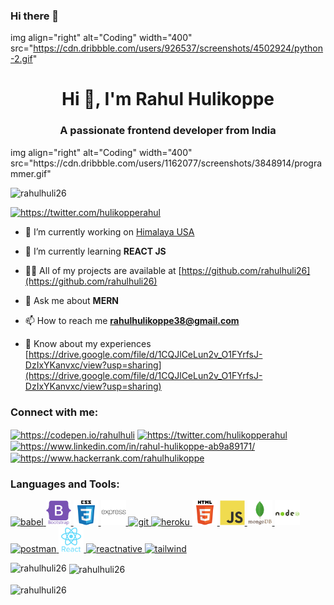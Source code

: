 ### Hi there 👋

img align="right" alt="Coding" width="400" src="https://cdn.dribbble.com/users/926537/screenshots/4502924/python-2.gif"
<h1 align="center">Hi 👋, I'm Rahul Hulikoppe</h1>
<h3 align="center">A passionate frontend developer from India</h3>
img align="right" alt="Coding" width="400" src="https://cdn.dribbble.com/users/1162077/screenshots/3848914/programmer.gif"


<p align="left"> <img src="https://komarev.com/ghpvc/?username=rahulhuli26&label=Profile%20views&color=0e75b6&style=flat" alt="rahulhuli26" /> </p>

<p align="left"> <a href="https://twitter.com/https://twitter.com/hulikopperahul" target="blank"><img src="https://img.shields.io/twitter/follow/https://twitter.com/hulikopperahul?logo=twitter&style=for-the-badge" alt="https://twitter.com/hulikopperahul" /></a> </p>

- 🔭 I’m currently working on [Himalaya USA](https://courageous-panda-a97c46.netlify.app/)

- 🌱 I’m currently learning **REACT JS**

- 👨‍💻 All of my projects are available at [https://github.com/rahulhuli26](https://github.com/rahulhuli26)

- 💬 Ask me about **MERN**

- 📫 How to reach me **rahulhulikoppe38@gmail.com**

- 📄 Know about my experiences [https://drive.google.com/file/d/1CQJlCeLun2v_O1FYrfsJ-DzIxYKanvxc/view?usp=sharing](https://drive.google.com/file/d/1CQJlCeLun2v_O1FYrfsJ-DzIxYKanvxc/view?usp=sharing)

<h3 align="left">Connect with me:</h3>
<p align="left">
<a href="https://codepen.io/https://codepen.io/rahulhuli" target="blank"><img align="center" src="https://raw.githubusercontent.com/rahuldkjain/github-profile-readme-generator/master/src/images/icons/Social/codepen.svg" alt="https://codepen.io/rahulhuli" height="30" width="40" /></a>
<a href="https://twitter.com/https://twitter.com/hulikopperahul" target="blank"><img align="center" src="https://raw.githubusercontent.com/rahuldkjain/github-profile-readme-generator/master/src/images/icons/Social/twitter.svg" alt="https://twitter.com/hulikopperahul" height="30" width="40" /></a>
<a href="https://linkedin.com/in/https://www.linkedin.com/in/rahul-hulikoppe-ab9a89171/" target="blank"><img align="center" src="https://raw.githubusercontent.com/rahuldkjain/github-profile-readme-generator/master/src/images/icons/Social/linked-in-alt.svg" alt="https://www.linkedin.com/in/rahul-hulikoppe-ab9a89171/" height="30" width="40" /></a>
<a href="https://www.hackerrank.com/https://www.hackerrank.com/rahulhulikoppe" target="blank"><img align="center" src="https://raw.githubusercontent.com/rahuldkjain/github-profile-readme-generator/master/src/images/icons/Social/hackerrank.svg" alt="https://www.hackerrank.com/rahulhulikoppe" height="30" width="40" /></a>
</p>

<h3 align="left">Languages and Tools:</h3>
<p align="left"> <a href="https://babeljs.io/" target="_blank" rel="noreferrer"> <img src="https://www.vectorlogo.zone/logos/babeljs/babeljs-icon.svg" alt="babel" width="40" height="40"/> </a> <a href="https://getbootstrap.com" target="_blank" rel="noreferrer"> <img src="https://raw.githubusercontent.com/devicons/devicon/master/icons/bootstrap/bootstrap-plain-wordmark.svg" alt="bootstrap" width="40" height="40"/> </a> <a href="https://www.w3schools.com/css/" target="_blank" rel="noreferrer"> <img src="https://raw.githubusercontent.com/devicons/devicon/master/icons/css3/css3-original-wordmark.svg" alt="css3" width="40" height="40"/> </a> <a href="https://expressjs.com" target="_blank" rel="noreferrer"> <img src="https://raw.githubusercontent.com/devicons/devicon/master/icons/express/express-original-wordmark.svg" alt="express" width="40" height="40"/> </a> <a href="https://git-scm.com/" target="_blank" rel="noreferrer"> <img src="https://www.vectorlogo.zone/logos/git-scm/git-scm-icon.svg" alt="git" width="40" height="40"/> </a> <a href="https://heroku.com" target="_blank" rel="noreferrer"> <img src="https://www.vectorlogo.zone/logos/heroku/heroku-icon.svg" alt="heroku" width="40" height="40"/> </a> <a href="https://www.w3.org/html/" target="_blank" rel="noreferrer"> <img src="https://raw.githubusercontent.com/devicons/devicon/master/icons/html5/html5-original-wordmark.svg" alt="html5" width="40" height="40"/> </a> <a href="https://developer.mozilla.org/en-US/docs/Web/JavaScript" target="_blank" rel="noreferrer"> <img src="https://raw.githubusercontent.com/devicons/devicon/master/icons/javascript/javascript-original.svg" alt="javascript" width="40" height="40"/> </a> <a href="https://www.mongodb.com/" target="_blank" rel="noreferrer"> <img src="https://raw.githubusercontent.com/devicons/devicon/master/icons/mongodb/mongodb-original-wordmark.svg" alt="mongodb" width="40" height="40"/> </a> <a href="https://nodejs.org" target="_blank" rel="noreferrer"> <img src="https://raw.githubusercontent.com/devicons/devicon/master/icons/nodejs/nodejs-original-wordmark.svg" alt="nodejs" width="40" height="40"/> </a> <a href="https://postman.com" target="_blank" rel="noreferrer"> <img src="https://www.vectorlogo.zone/logos/getpostman/getpostman-icon.svg" alt="postman" width="40" height="40"/> </a> <a href="https://reactjs.org/" target="_blank" rel="noreferrer"> <img src="https://raw.githubusercontent.com/devicons/devicon/master/icons/react/react-original-wordmark.svg" alt="react" width="40" height="40"/> </a> <a href="https://reactnative.dev/" target="_blank" rel="noreferrer"> <img src="https://reactnative.dev/img/header_logo.svg" alt="reactnative" width="40" height="40"/> </a> <a href="https://tailwindcss.com/" target="_blank" rel="noreferrer"> <img src="https://www.vectorlogo.zone/logos/tailwindcss/tailwindcss-icon.svg" alt="tailwind" width="40" height="40"/> </a> </p>

<p><img align="left" src="https://github-readme-stats.vercel.app/api/top-langs?username=rahulhuli26&show_icons=true&locale=en&layout=compact" alt="rahulhuli26" /></p>

<p>&nbsp;<img align="center" src="https://github-readme-stats.vercel.app/api?username=rahulhuli26&show_icons=true&locale=en" alt="rahulhuli26" /></p>

<p><img align="center" src="https://github-readme-streak-stats.herokuapp.com/?user=rahulhuli26&" alt="rahulhuli26" /></p>

